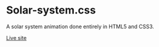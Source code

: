 # Solar-system.css
A solar system animation done entirely in HTML5 and CSS3.

[Live site](https://solarsystemcss.appspot.com/)
